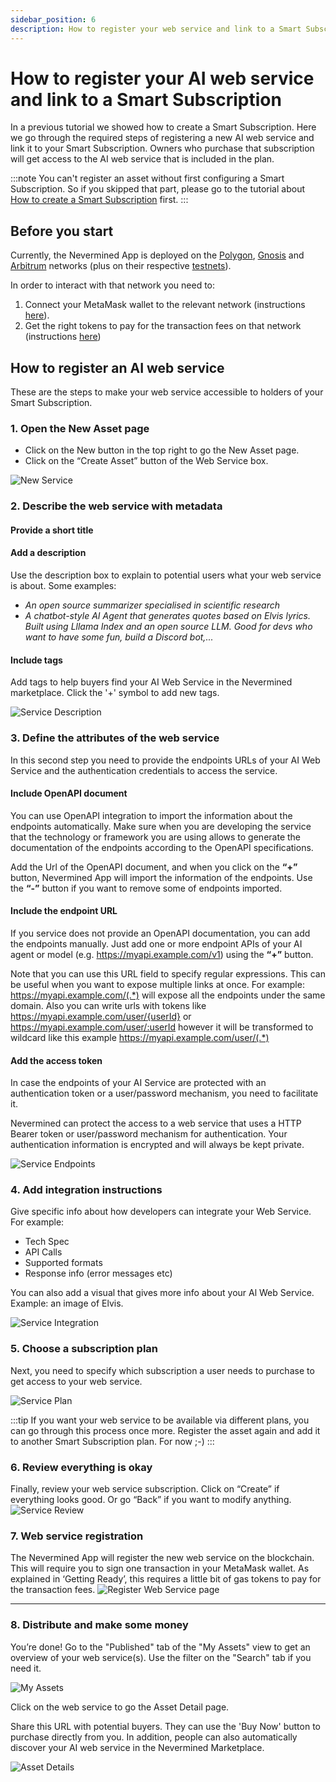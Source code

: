 ```yaml
---
sidebar_position: 6
description: How to register your web service and link to a Smart Subscription
---
```


# How to register your AI web service and link to a Smart Subscription

In a previous tutorial we showed how to create a Smart Subscription. Here we go through the required steps of registering a new AI web service and link it to your Smart Subscription. Owners who purchase that subscription will get access to the AI web service that is included in the plan. 

:::note
You can't register an asset without first configuring a Smart Subscription. So if you skipped that part, please go to the tutorial about [How to create a Smart Subscription](04-create-subscription.md) first.
:::

## Before you start

Currently, the Nevermined App is deployed on the [Polygon](https://matic.nevermined.app), [Gnosis](https://gnosis.nevermined.app) and [Arbitrum](https://nevermined.app) networks (plus on their respective [testnets](https://docs.nevermined.app/docs/tutorials/metamask-networks/)). 

In order to interact with that network you need to:

1. Connect your MetaMask wallet to the relevant network (instructions [here](02-metamask-networks.md)).
2. Get the right tokens to pay for the transaction fees on that network (instructions [here](02-metamask-tokens.md))

## How to register an AI web service

These are the steps to make your web service accessible to holders of your Smart Subscription.

### 1. Open the New Asset page

- Click on the New button in the top right to go the New Asset page.
- Click on the “Create Asset” button of the Web Service box.

![New Service](/images/tutorials/04_01_New_Subscription.png)

### 2. Describe the web service with metadata

#### Provide a short title

#### Add a description
Use the description box to explain to potential users what your web service is about. Some examples:
- _An open source summarizer specialised in scientific research_
- _A chatbot-style AI Agent that generates quotes based on Elvis lyrics. Built using Lllama Index and an open source LLM. Good for devs who want to have some fun, build a Discord bot,..._

#### Include tags
Add tags to help buyers find your AI Web Service in the Nevermined marketplace. 
Click the '+' symbol to add new tags. 

![Service Description](/images/tutorials/05-01-Webservice-Describe.png)

### 3. Define the attributes of the web service

In this second step you need to provide the endpoints URLs of your AI Web Service and the authentication credentials to access the service.

#### Include OpenAPI document

 You can use OpenAPI integration to import the information about the endpoints automatically. Make sure when you are developing the service that the technology or framework you are using allows to generate the documentation of the endpoints according to the OpenAPI specifications.

 Add the Url of the OpenAPI document, and when you click on the  **“+”** button, Nevermined App will import the information of the endpoints. Use the  **“-”** button if you want to remove some of endpoints imported.

#### Include the endpoint URL

If you service does not provide an OpenAPI documentation, you can add the endpoints manually. Just add one or more endpoint APIs of your AI agent or model (e.g. <https://myapi.example.com/v1>) using the **“+”** button.

Note that you can use this URL field to specify regular expressions. This can be useful when you want to expose multiple links at once. For example: 
<https://myapi.example.com/(.*)> will expose all the endpoints under the same domain.
Also you can write urls with tokens like <https://myapi.example.com/user/{userId}> or <https://myapi.example.com/user/:userId> however it will be transformed to wildcard like this example <https://myapi.example.com/user/(.*)>

#### Add the access token

In case the endpoints of your AI Service are protected with an authentication token or a user/password mechanism, you need to facilitate it. 

Nevermined can protect the access to a web service that uses a HTTP Bearer token or user/password mechanism for authentication. Your authentication information is encrypted and will always be kept private.

![Service Endpoints](/images/tutorials/05-02-Webservice-Details.png)


### 4. Add integration instructions

Give specific info about how developers can integrate your Web Service. For example:
- Tech Spec
- API Calls 
- Supported formats
- Response info (error messages etc)

You can also add a visual that gives more info about your Al Web Service. Example: an image of Elvis.

![Service Integration](/images/tutorials/05-03-Webservice-Integration.png)


### 5. Choose a subscription plan 

Next, you need to specify which subscription a user needs to purchase to get access to your web service. 

![Service Plan](/images/tutorials/05-04-Webservice-Plan.png)

:::tip
If you want your web service to be available via different plans, you can go through this process once more. 
Register the asset again and add it to another Smart Subscription plan. For now ;-)
:::

### 6. Review everything is okay

Finally, review your web service subscription. 
Click on “Create” if everything looks good. Or go “Back” if you want to modify anything.
![Service Review](/images/tutorials/05-05-Webservice-Review.png)


### 7. Web service registration

The Nevermined App will register the new web service on the blockchain. This will require you to sign one transaction in your MetaMask wallet. As explained in ‘Getting Ready’, this requires a little bit of gas tokens to pay for the transaction fees. 
![Register Web Service page](/images/tutorials/10_New_Service_05.png)

---

### 8. Distribute and make some money

You’re done! 
Go to the "Published" tab of the "My Assets" view to get an overview of your web service(s). Use the filter on the "Search" tab if you need it.

![My Assets](/images/tutorials/05-06-My-services.png)

Click on the web service to go the Asset Detail page. 

Share this URL with potential buyers. They can use the 'Buy Now' button to purchase directly from you. 
In addition, people can also automatically discover your AI web service in the Nevermined Marketplace.  

![Asset Details](/images/tutorials/05-07-Webservice-AssetPage.png)
